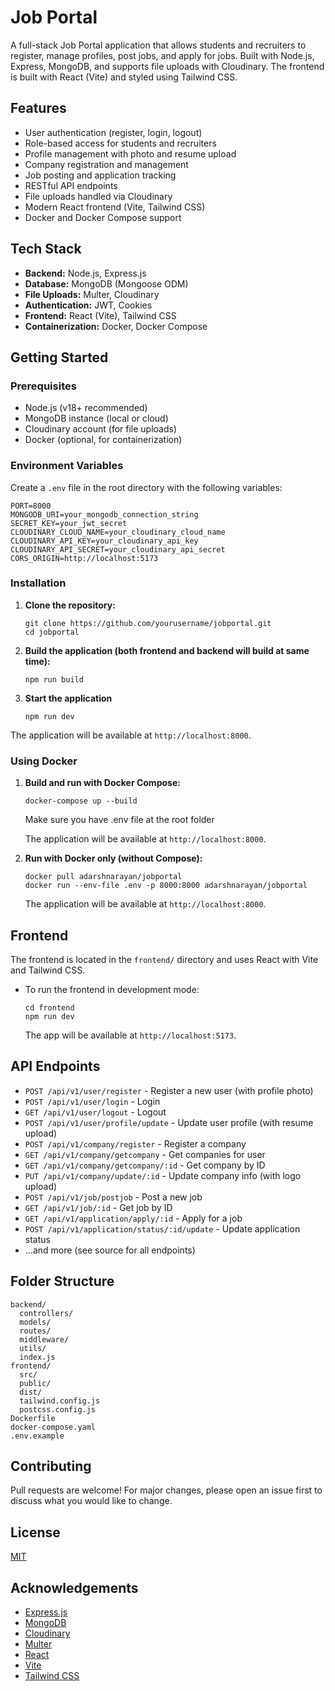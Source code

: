 # Job Portal

A full-stack Job Portal application that allows students and recruiters to register, manage profiles, post jobs, and apply for jobs. Built with Node.js, Express, MongoDB, and supports file uploads with Cloudinary. The frontend is built with React (Vite) and styled using Tailwind CSS.

## Features

- User authentication (register, login, logout)
- Role-based access for students and recruiters
- Profile management with photo and resume upload
- Company registration and management
- Job posting and application tracking
- RESTful API endpoints
- File uploads handled via Cloudinary
- Modern React frontend (Vite, Tailwind CSS)
- Docker and Docker Compose support

## Tech Stack

- **Backend:** Node.js, Express.js
- **Database:** MongoDB (Mongoose ODM)
- **File Uploads:** Multer, Cloudinary
- **Authentication:** JWT, Cookies
- **Frontend:** React (Vite), Tailwind CSS
- **Containerization:** Docker, Docker Compose

## Getting Started

### Prerequisites

- Node.js (v18+ recommended)
- MongoDB instance (local or cloud)
- Cloudinary account (for file uploads)
- Docker (optional, for containerization)

### Environment Variables

Create a `.env` file in the root directory with the following variables:

```
PORT=8000
MONGODB_URI=your_mongodb_connection_string
SECRET_KEY=your_jwt_secret
CLOUDINARY_CLOUD_NAME=your_cloudinary_cloud_name
CLOUDINARY_API_KEY=your_cloudinary_api_key
CLOUDINARY_API_SECRET=your_cloudinary_api_secret
CORS_ORIGIN=http://localhost:5173
```

### Installation

1. **Clone the repository:**

   ```
   git clone https://github.com/yourusername/jobportal.git
   cd jobportal
   ```

2. **Build the application (both frontend and backend will build at same time):**

   ```
   npm run build
   ```

3. **Start the application**

   ```
   npm run dev
   ```

The application will be available at `http://localhost:8000`.

### Using Docker

1. **Build and run with Docker Compose:**

   ```
   docker-compose up --build
   ```
   Make sure you have .env file at the root folder

   The application will be available at `http://localhost:8000`.

2. **Run with Docker only (without Compose):**
   ```
   docker pull adarshnarayan/jobportal
   docker run --env-file .env -p 8000:8000 adarshnarayan/jobportal
   ```
   The application will be available at `http://localhost:8000`.

## Frontend

The frontend is located in the `frontend/` directory and uses React with Vite and Tailwind CSS.

- To run the frontend in development mode:
  ```
  cd frontend
  npm run dev
  ```
  The app will be available at `http://localhost:5173`.

## API Endpoints

- `POST /api/v1/user/register` - Register a new user (with profile photo)
- `POST /api/v1/user/login` - Login
- `GET /api/v1/user/logout` - Logout
- `POST /api/v1/user/profile/update` - Update user profile (with resume upload)
- `POST /api/v1/company/register` - Register a company
- `GET /api/v1/company/getcompany` - Get companies for user
- `GET /api/v1/company/getcompany/:id` - Get company by ID
- `PUT /api/v1/company/update/:id` - Update company info (with logo upload)
- `POST /api/v1/job/postjob` - Post a new job
- `GET /api/v1/job/:id` - Get job by ID
- `GET /api/v1/application/apply/:id` - Apply for a job
- `POST /api/v1/application/status/:id/update` - Update application status
- ...and more (see source for all endpoints)

## Folder Structure

```
backend/
  controllers/
  models/
  routes/
  middleware/
  utils/
  index.js
frontend/
  src/
  public/
  dist/
  tailwind.config.js
  postcss.config.js
Dockerfile
docker-compose.yaml
.env.example
```

## Contributing

Pull requests are welcome! For major changes, please open an issue first to discuss what you would like to change.

## License

[MIT](LICENSE)

## Acknowledgements

- [Express.js](https://expressjs.com/)
- [MongoDB](https://www.mongodb.com/)
- [Cloudinary](https://cloudinary.com/)
- [Multer](https://github.com/expressjs/multer)
- [React](https://react.dev/)
- [Vite](https://vitejs.dev/)
- [Tailwind CSS](https://tailwindcss.com/)
